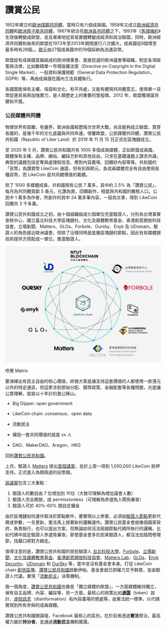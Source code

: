 # 讚賞公民

1952年建立的[歐洲煤鋼共同體](https://zh.wikipedia.org/wiki/%E6%AC%A7%E6%B4%B2%E7%85%A4%E9%92%A2%E5%85%B1%E5%90%8C%E4%BD%93)，當時只有六個成員國。1958年又成立[歐洲經濟共同體](https://zh.wikipedia.org/wiki/%E6%AD%90%E6%B4%B2%E7%B6%93%E6%BF%9F%E5%85%B1%E5%90%8C%E9%AB%94)和[歐洲原子能共同體](https://zh.wikipedia.org/wiki/%E6%AD%90%E6%B4%B2%E5%8E%9F%E5%AD%90%E8%83%BD%E5%85%B1%E5%90%8C%E9%AB%94)，1967年統合在[歐洲各共同體](https://zh.wikipedia.org/wiki/%E6%AC%A7%E6%B4%B2%E5%90%84%E5%85%B1%E5%90%8C%E4%BD%93)之下，1993年《[馬城條約](https://zh.wikipedia.org/wiki/%E9%A9%AC%E6%96%AF%E7%89%B9%E9%87%8C%E8%B5%AB%E7%89%B9%E6%9D%A1%E7%BA%A6)》生效後轉變成歐盟，並且漸漸地從貿易實體轉變成經濟和政治聯盟。同時，歐洲經濟共同體和後來的歐盟在1973年至2013年期間進行八次擴大，成員國從6個增至最多時有28個。。[歐元](https://zh.wikipedia.org/wiki/%E6%AD%90%E5%85%83)由27個成員國中的19個採納為流通貨幣。

歐盟設有成員國首腦組成的歐洲理事會、直接民選的歐洲議會等組織，制定各項政策與法律，比如數碼單一市場版權法案（Directive on Copyright in the Digital Single Market）、一般資料保護規範（General Data Protection Regulation，GDPR）等，再由成員國在國內立法具體執行。

各國既能保有主權、母語和文化，和平共處，又能有體現共同體意志，使用單一貨幣促進貿易與加強實力，是人類歷史上的重要的里程碑。2012 年，歐盟獲頒諾貝爾和平獎。

### 公民媒體共同體

物理世界有距離，有疆界，歐洲各國經歷兩次世界大戰，尚且能夠成立聯盟，貫穿各國的，是幾千年的文化底蘊與共同命運。借鑒歐盟，公民媒體共同體，讚賞公民共和國（Republic of Liker Land）於 2019 年 11 月 15 日正式在區塊鏈成立。

至 2020 年 5 月，讚賞公民共和國共有 1000 多個成員媒體，正如歐盟成員國，媒體保有主權、品牌、網站、編採方針和其他自由，只求在基礎議題上謀求共識，典型的議題包括定奪與處理假信息、應對內容農場、回饋好內容等等。共和國的「貨幣」為讚賞幣 LikeCoin 通證，但有別與歐元，各成員媒體完全有自由使用各種貨幣，而 LikeCoin 是共同體價值的載體。

除了 1000 多媒體成員，共和國現有公民 7 萬多，其中約 2.5% 為「讚賞公民」，每月為共同體貢獻 5 美元，化讚為賞，回饋創作，相當與共和國的繳稅人口。公民中 1 萬多為作者，所創作的其中 24 萬多筆內容，一般為文章，得到 LikeCoin 回饋共 3 千多萬。

讚賞公民共和國成立之初，由十個組織組成七個單位充當驗證人，分別為台灣事實查核中心、國立臺北科技大學區塊鏈社、文化及媒體教育基金、香港創意開放科技協會、立場新聞、Matters、GLOs、Forbole、Oursky、Enyk 及 UDomain。驗證人的角色接近歐洲議會，但除了治理同時是底層區塊鏈的節點，因此有些媒體跟技術提供方搭配成一單位，擔當驗證人。





![](../.gitbook/assets/likecoin_ad70_validators-01.png)



呼應 Matrix

要演繹出有民主自由的核心價值，終極方案是讓支持這套價值的人都使用一款港元以外的特定通貨，但這牽涉到原始分配、鑄幣政策、金融配套等各種問題，光是讓公眾理解，就是以十年計的愚公移山。





* Big Dipper: open government
* LikeCoin chain: consensus、open data
* 流動民主





* 擁抱一套共同價值的就是 xx 人
* DAO、MakerDAO、Aragon、HKG

回到[讚賞公民共和國](https://matters.news/@ckxpress/%E7%AD%94%E5%AE%A2%E5%95%8F-%E8%AE%9A%E8%B3%9E%E5%85%AC%E6%B0%91%E5%85%B1%E5%92%8C%E5%9C%8B%E8%B7%9F%E4%B8%80%E8%88%AC%E7%B6%B2%E4%B8%8A%E7%A4%BE%E7%BE%A4%E6%9C%89%E4%BD%95%E5%8D%80%E5%88%A5-bafyreicvbe6hrhki4oz3vlwn4xvsz5urdexklzcqztcwetug5rrg3zjhdq)。

上月，驗證人 [Matters](https://matters.news/) 提出[首個議案](https://likecoin.bigdipper.live/proposals/1)，並於上周一得到 1,000,000 LikeCoin 抵押支持，正式進入為期兩週的投票期。

[該議案](https://likecoin.bigdipper.live/proposals/1)包含三大重點：

1. 驗證人的數目由 7 位增加到 10位（大致可理解為增加議會人數）
2. 驗證人完全開放，成 permissionless（可理解為參選免入閘免審查）
3. 驗證人可於 40%-60% 間自定傭金

由於區塊鏈如何運作取決於節點軟件，要實現以上修憲，必須由[驗證人節點](https://github.com/likecoin/likecoin-chain)更新代碼或參數，一旦更新，憲法馬上按著新的邏輯運作。讚賞公民基金會就像個國家政府，負責執行，也可以提出方案，但無論如何沒法超越節點代碼所執行的邏輯，比如代碼中設定驗證人參選免審查，即使基金會多抗拒某驗證人，都沒法加插問卷環節，找藉口將對方踢走。

值得注意的是，讚賞公民共和國的首批驗證人 [台北科技大學](https://www.ntut.edu.tw/)、[Forbole](https://www.forbole.com/)、[立場新聞](https://thestandnews.com/)、[文化及媒體教育基金](https://www.cmef.org.hk/eng)、[香港創意開放科技協會](https://cota.hk/)、[Matters Lab](https://matters.news/)、[GLOs](https://www.glos.world/)、[Enyk Security](https://enyk.io/)、[UDomain](https://www.udomain.com/) 和 [OurSky](https://oursky.com/) 等，當中並沒有基金會本身。打從 LikeCoin chain [創世區塊](https://medium.com/likecoin/genesis-republic-of-liker-land-3903bd4d3bc6)，[讚賞公民共和國](https://matters.news/@ckxpress/%E7%AD%94%E5%AE%A2%E5%95%8F-%E8%AE%9A%E8%B3%9E%E5%85%AC%E6%B0%91%E5%85%B1%E5%92%8C%E5%9C%8B%E8%B7%9F%E4%B8%80%E8%88%AC%E7%B6%B2%E4%B8%8A%E7%A4%BE%E7%BE%A4%E6%9C%89%E4%BD%95%E5%8D%80%E5%88%A5-bafyreicvbe6hrhki4oz3vlwn4xvsz5urdexklzcqztcwetug5rrg3zjhdq)啟動伊始，基金會就已把權力交予群眾，並由驗證人代議，實現「[流動民主](https://matters.news/@edmond/%E6%B0%91%E4%B8%BB-1-0-%E5%88%B0-3-0-%E6%B5%81%E5%8B%95%E6%B0%91%E4%B8%BB-zdpuB2u9ZnKdsWz7eTfXHNyesgX1oqmpcymFrXZBb3Y7j23oa)」決策機制。

換一個角度，[讚賞公民共和國](https://matters.news/@ckxpress/%E7%AD%94%E5%AE%A2%E5%95%8F-%E8%AE%9A%E8%B3%9E%E5%85%AC%E6%B0%91%E5%85%B1%E5%92%8C%E5%9C%8B%E8%B7%9F%E4%B8%80%E8%88%AC%E7%B6%B2%E4%B8%8A%E7%A4%BE%E7%BE%A4%E6%9C%89%E4%BD%95%E5%8D%80%E5%88%A5-bafyreicvbe6hrhki4oz3vlwn4xvsz5urdexklzcqztcwetug5rrg3zjhdq)也像是「獨立媒體的歐盟」，一方面媒體維持獨立，保有自主品牌、內容、編採等，另一方面，最核心的政策比如[**通證**](https://matters.news/@ckxpress/%E6%BC%82%E6%B5%81%E6%95%99%E5%AE%A4-ii-%E5%BE%9E%E5%83%B9%E5%80%BC%E5%88%B0%E5%83%B9%E6%A0%BC-zdpuAshJFdgUT9TC1NSY3F7CF8LYJZdneebJx21tgB34TTXAX)（token）設計、[虛假訊息](https://matters.news/@ckxpress/%E9%80%99%E6%98%AF%E4%BF%A1%E6%81%AF%E6%9C%80%E8%B1%90%E5%AF%8C%E7%9A%84%E5%B9%B4%E4%BB%A3-%E9%80%99%E6%98%AF%E4%BF%A1%E6%81%AF%E6%9C%80%E8%99%9B%E5%81%87%E7%9A%84%E5%B9%B4%E4%BB%A3-zdpuAmfRbUp6FZVbEKrT3pZZX4ztR1ek5DBTGfvSNnZuu8Ryy)（disinformation）和內容農場的懲處等，由憲法統一標準，以代碼實現到所有參與的成員媒體。

讚賞公民共和國跟論壇、Facebook 最核心的區別，在於前者透過**憲法**管治，最高權力屬於**持分者**，並通過**流動民主**機制實踐。



